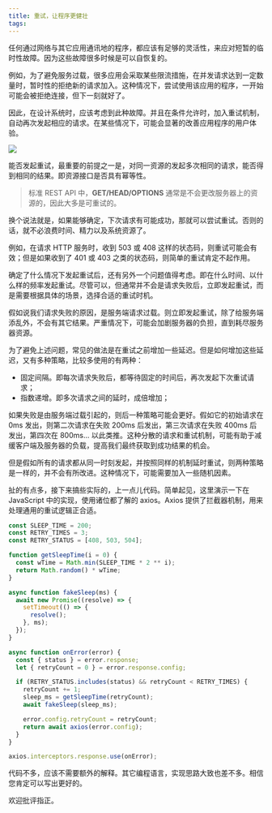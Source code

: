 ```yaml
---
title: 重试，让程序更健壮
tags:
---
```


任何通过网络与其它应用通讯地的程序，都应该有足够的灵活性，来应对短暂的临时性故障。因为这些故障很多时候是可以自恢复的。

例如，为了避免服务过载，很多应用会采取某些限流措施，在并发请求达到一定数量时，暂时性的拒绝新的请求加入。这种情况下，尝试使用该应用的程序，一开始可能会被拒绝连接，但下一刻就好了。

因此，在设计系统时，应该考虑到此种故障。并且在条件允许时，加入重试机制，自动再次发起相应的请求。在某些情况下，可能会显著的改善应用程序的用户体验。

![](/images/retry01.png)

能否发起重试，最重要的前提之一是，对同一资源的发起多次相同的请求，能否得到相同的结果。即资源接口是否具有幂等性。

> 标准 REST API 中，**GET/HEAD/OPTIONS** 通常是不会更改服务器上的资源的，因此大多是可重试的。

换个说法就是，如果能够确定，下次请求有可能成功，那就可以尝试重试。否则的话，就不必浪费时间、精力以及系统资源了。

例如，在请求 HTTP 服务时，收到 503 或 408 这样的状态码，则重试可能会有效；但是如果收到了 401 或 403 之类的状态码，则简单的重试肯定不起作用。

确定了什么情况下发起重试后，还有另外一个问题值得考虑。即在什么时间、以什么样的频率发起重试。尽管可以，但通常并不会是请求失败后，立即发起重试，而是需要根据具体的场景，选择合适的重试时机。

假如说我们请求失败的原因，是服务端请求过载。则立即发起重试，除了给服务端添乱外，不会有其它结果。严重情况下，可能会加剧服务器的负担，直到耗尽服务器资源。

为了避免上述问题，常见的做法是在重试之前增加一些延迟。但是如何增加这些延迟，又有多种策略，比较多使用的有两种：

- 固定间隔。即每次请求失败后，都等待固定的时间后，再次发起下次重试请求；
- 指数递增。即多次请求之间的延时，成倍增加；

如果失败是由服务端过载引起的，则后一种策略可能会更好。假如它的初始请求在 0ms 发出，则第二次请求在失败 200ms 后发出，第三次请求在失败 400ms 后发出，第四次在 800ms... 以此类推。这种分散的请求和重试机制，可能有助于减缓客户端及服务器的负载，提高我们最终获取到成功结果的机会。

但是假如所有的请求都从同一时刻发起，并按照同样的机制延时重试，则两种策略是一样的，并不会有所改进。这种情况下，可能需要加入一些随机因素。

扯的有点多，接下来搞些实际的，上一点儿代码。简单起见，这里演示一下在 JavaScript 中的实现，使用诸位都了解的 axios。Axios 提供了拦截器机制，用来处理通用的重试逻辑正合适。

```JavaScript
const SLEEP_TIME = 200;
const RETRY_TIMES = 3;
const RETRY_STATUS = [408, 503, 504];

function getSleepTime(i = 0) {
  const wTime = Math.min(SLEEP_TIME * 2 ** i);
  return Math.random() * wTime;
}

async function fakeSleep(ms) {
  await new Promise((resolve) => {
    setTimeout(() => {
      resolve();
    }, ms);
  });
}

async function onError(error) {
  const { status } = error.response;
  let { retryCount = 0 } = error.response.config;

  if (RETRY_STATUS.includes(status) && retryCount < RETRY_TIMES) {
    retryCount += 1;
    sleep_ms = getSleepTime(retryCount);
    await fakeSleep(sleep_ms);

    error.config.retryCount = retryCount;
    return await axios(error.config);
  }
}

axios.interceptors.response.use(onError);
```

代码不多，应该不需要额外的解释。其它编程语言，实现思路大致也差不多。相信您肯定可以写出更好的。

欢迎批评指正。
